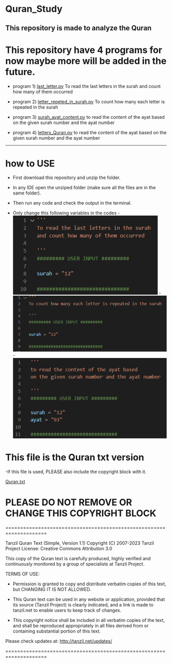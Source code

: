 # Quran_Study
This repository is made to analyze the Quran
---

# This repository have 4 programs for now maybe more will be added in the future.
  
- program 1) [last_letter.py](last_letter.py)
    To read the last letters in the surah
    and count how many of them occurred

- program 2) [letter_repeted_in_surah.py](letter_repeted_in_surah.py)
    To count how many each letter is repeated in the surah

- program 3) [surah_ayat_content.py](surah_ayat_content.py)
    to read the content of the ayat based
    on the given surah number and the ayat number

- program 4) [letters_Quran.py](letters_Quran.py)
    to read the content of the ayat based
    on the given surah number and the ayat number
  
---

# how to USE

- First download this repository and unzip the folder.

- In any IDE open the unziped folder (make sure all the files are in the same folder).

- Then run any code and check the output in the terminal. 

- Only change this following variables in the codes
-![last_letter](assets/last_letter.png)
-![last_letter](assets/letter_repeted_in_surah.png)
-![last_letter](assets/surah_ayat_content.png)

# This file is the Quran txt version
-If this file is used, PLEASE also include the copyright block with it.

[Quran.txt](Quran.txt)

# PLEASE DO NOT REMOVE OR CHANGE THIS COPYRIGHT BLOCK
====================================================================

  Tanzil Quran Text (Simple, Version 1.1)
  Copyright (C) 2007-2023 Tanzil Project
  License: Creative Commons Attribution 3.0

  This copy of the Quran text is carefully produced, highly 
  verified and continuously monitored by a group of specialists 
  at Tanzil Project.

  TERMS OF USE:

  - Permission is granted to copy and distribute verbatim copies 
    of this text, but CHANGING IT IS NOT ALLOWED.

  - This Quran text can be used in any website or application, 
    provided that its source (Tanzil Project) is clearly indicated, 
    and a link is made to tanzil.net to enable users to keep
    track of changes.

  - This copyright notice shall be included in all verbatim copies 
    of the text, and shall be reproduced appropriately in all files 
    derived from or containing substantial portion of this text.

  Please check updates at: http://tanzil.net/updates/

====================================================================
